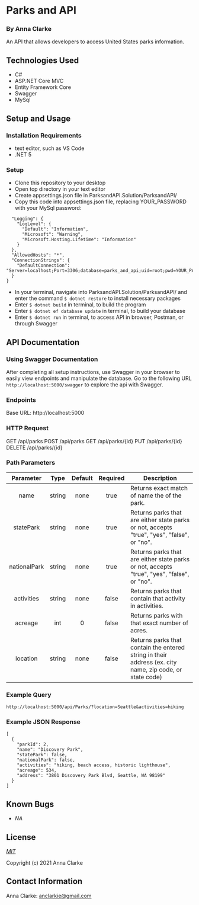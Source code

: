 # Parks and API

### By Anna Clarke

An API that allows developers to access United States parks information.

## Technologies Used
* C#
* ASP.NET Core MVC
* Entity Framework Core
* Swagger
* MySql

## Setup and Usage

### Installation Requirements
* text editor, such as VS Code
* .NET 5

### Setup
* Clone this repository to your desktop
* Open top directory in your text editor
* Create appsettings.json file in ParksandAPI.Solution/ParksandAPI/
* Copy this code into appsettings.json file, replacing YOUR_PASSWORD with your MySql password:  
```{
  "Logging": {
    "LogLevel": {
      "Default": "Information",
      "Microsoft": "Warning",
      "Microsoft.Hosting.Lifetime": "Information"
    }
  },
  "AllowedHosts": "*",
  "ConnectionStrings": {
    "DefaultConnection": "Server=localhost;Port=3306;database=parks_and_api;uid=root;pwd=YOUR_PASSWORD;"
  }
}
```
* In your terminal, navigate into ParksandAPI.Solution/ParksandAPI/ and enter the command `$ dotnet restore` to install necessary packages
* Enter `$ dotnet build` in terminal, to build the program
* Enter `$ dotnet ef database update` in terminal, to build your database
* Enter `$ dotnet run` in terminal, to access API in browser, Postman, or through Swagger

## API Documentation

### Using Swagger Documentation

After completing all setup instructions, use Swagger in your browser to easily view endpoints and manipulate the database. Go to the following URL `http://localhost:5000/swagger` to explore the api with Swagger.

### Endpoints

Base URL: http://localhost:5000

### HTTP Request

GET /api/parks
POST /api/parks
GET /api/parks/{id}
PUT /api/parks/{id}
DELETE /api/parks/{id}

### Path Parameters

| Parameter | Type | Default | Required | Description |
| :---: | :---: | :---: | :---: | --- |
| name | string | none | true | Returns exact match of name the of the park.
|statePark | string | none| true | Returns parks that are either state parks or not, accepts "true", "yes", "false", or "no".
| nationalPark | string | none | true | Returns parks that are either state parks or not, accepts "true", "yes", "false", or "no".
| activities | string | none | false | Returns parks that contain that activity in activities.
| acreage | int | 0 | false | Returns parks with that exact number of acres.
| location | string | none | false | Returns parks that contain the entered string in their address (ex. city name, zip code, or state code) |

### Example Query
`
http://localhost:5000/api/Parks/?location=Seattle&activities=hiking
`

### Example JSON Response
```
[
  {
    "parkId": 2,
    "name": "Discovery Park",
    "statePark": false,
    "nationalPark": false,
    "activities": "hiking, beach access, historic lighthouse",
    "acreage": 534,
    "address": "3801 Discovery Park Blvd, Seattle, WA 98199"
  }
]
```

## Known Bugs

* _NA_

## License

_[MIT](https://opensource.org/licenses/MIT)_  

Copyright (c) 2021 Anna Clarke

## Contact Information

Anna Clarke: <anclarkie@gmail.com>